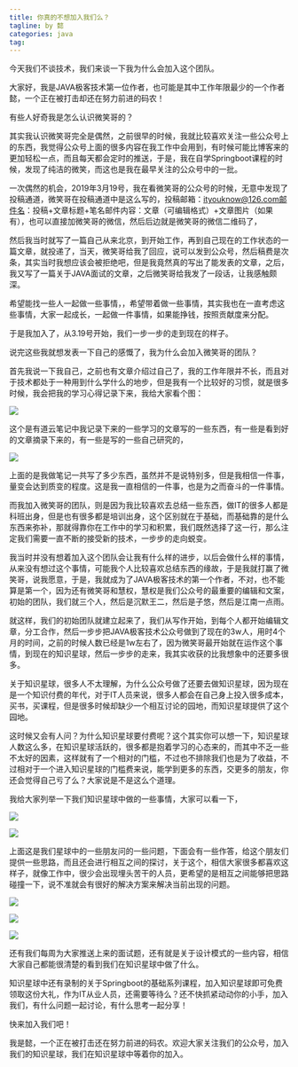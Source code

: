 ```yaml
---
title: 你真的不想加入我们么？
tagline: by 懿
categories: java
tag:
---
```


今天我们不谈技术，我们来谈一下我为什么会加入这个团队。
<!--more-->

大家好，我是JAVA极客技术第一位作者，也可能是其中工作年限最少的一个作者 懿，一个正在被打击却还在努力前进的码农！

有些人好奇我是怎么认识微笑哥的？

其实我认识微笑哥完全是偶然，之前很早的时候，我就比较喜欢关注一些公众号上的东西，我觉得公众号上面的很多内容在我工作中会用到，有时候可能比博客来的更加轻松一点，而且每天都会定时的推送，于是，我在自学Springboot课程的时候，发现了纯洁的微笑，而这也是我在最早关注的公众号中的一批。

一次偶然的机会，2019年3月19号，我在看微笑哥的公众号的时候，无意中发现了投稿通道，微笑哥在投稿通道中是这么写的，投稿邮箱：ityouknow@126.com邮件名：投稿+文章标题+笔名邮件内容：文章（可编辑格式）+文章图片（如果有），也可以直接加微笑哥的微信，然后后边就是微笑哥的微信二维码了，

然后我当时就写了一篇自己从来北京，到开始工作，再到自己现在的工作状态的一篇文章，就投递了，当天，微笑哥给我了回应，说可以发到公众号，然后稿费是次条，其实当时我想应该会被拒绝吧，但是我竟然真的写出了能发表的文章，之后，我又写了一篇关于JAVA面试的文章，之后微笑哥给我发了一段话，让我感触颇深。

希望能找一些人一起做一些事情，，希望带着做一些事情，其实我也在一直考虑这些事情，大家一起成长，一起做一件事情，如果能挣钱，按照贡献度来分配。

于是我加入了，从3.19号开始，我们一步一步的走到现在的样子。

说完这些我就想发表一下自己的感慨了，我为什么会加入微笑哥的团队？

首先我说一下我自己，之前也有文章介绍过自己了，我的工作年限并不长，而且对于技术都处于一种用到什么学什么的地步，但是我有一个比较好的习惯，就是很多时候，我会把我的学习心得记录下来，我给大家看个图：

![](http://www.justdojava.com/assets/images/2019/java/image_yi/07_28/1.jpg)

这个是有道云笔记中我记录下来的一些学习的文章写的一些东西，有一些是看到好的文章摘录下来的，有一些是写的一些自己研究的，

![](http://www.justdojava.com/assets/images/2019/java/image_yi/07_28/2.jpg)

上面的是我做笔记一共写了多少东西，虽然并不是说特别多，但是我相信一件事，量变会达到质变的程度。这是我一直相信的一件事，也是为之而奋斗的一件事情。

而我加入微笑哥的团队，则是因为我比较喜欢去总结一些东西，做IT的很多人都是科班出身，但是也有很多都是培训出身，这个区别就在于基础，而基础靠的是什么东西来弥补，那就得靠你在工作中的学习和积累，我们既然选择了这一行，那么注定我们需要一直不断的接受新的技术，一步步的走向蜕变。

我当时并没有想着加入这个团队会让我有什么样的进步，以后会做什么样的事情，从来没有想过这个事情，可能我个人比较喜欢总结东西的缘故，于是我就打赢了微笑哥，说我愿意，于是，我就成为了JAVA极客技术的第一个作者，不对，也不能算是第一个，因为还有微笑哥和慧权，慧权是我们公众号的最重要的编辑和文案，初始的团队，我们就三个人，然后是沉默王二，然后是子悠，然后是江南一点雨。

就这样，我们的初始团队就建立起来了，我们从写作开始，到每个人都开始编辑文章，分工合作，然后一步步把JAVA极客技术公众号做到了现在的3w人，用时4个月的时间，之前的时候人数已经是1w左右了，因为微笑哥最开始就在运作这个事情，到现在的知识星球，然后一步步的走来，我其实收获的比我想象中的还要多很多。

关于知识星球，很多人不太理解，为什么公众号做了还要去做知识星球，因为现在是一个知识付费的年代，对于IT人员来说，很多人都会在自己身上投入很多成本，买书，买课程，但是很多时候却缺少一个相互讨论的园地，而知识星球提供了这个园地。

这时候又会有人问？为什么知识星球要付费呢？这个其实你可以想一下，知识星球人数这么多，在知识星球活跃的，很多都是抱着学习的心态来的，而其中不乏一些不太好的因素，这样就有了一个相对的门槛，不过也不排除我们也是为了收益，不过相对于一个进入知识星球的门槛费来说，能学到更多的东西，交更多的朋友，你还会觉得自己亏了么？大家说是不是这么个道理。

我给大家列举一下我们知识星球中做的一些事情，大家可以看一下，

![](http://www.justdojava.com/assets/images/2019/java/image_yi/07_28/3.jpg)

![](http://www.justdojava.com/assets/images/2019/java/image_yi/07_28/4.png)

上面这是我们星球中的一些朋友问的一些问题，下面会有一些作答，给这个朋友们提供一些思路，而且还会进行相互之间的探讨，关于这个，相信大家很多都喜欢这样子，就像工作中，很少会出现埋头苦干的人员，更希望的是相互之间能够把思路碰撞一下，说不准就会有很好的解决方案来解决当前出现的问题。

![](http://www.justdojava.com/assets/images/2019/java/image_yi/07_28/5.jpg)

![](http://www.justdojava.com/assets/images/2019/java/image_yi/07_28/6.jpg)

![](http://www.justdojava.com/assets/images/2019/java/image_yi/07_28/7.jpg)

还有我们每周为大家推送上来的面试题，还有就是关于设计模式的一些内容，相信大家自己都能很清楚的看到我们在知识星球中做了什么。

知识星球中还有录制的关于Springboot的基础系列课程，加入知识星球即可免费领取这份大礼，作为IT从业人员，还需要等待么？还不快抓紧动动你的小手，加入我们，有什么问题一起讨论，有什么思考一起分享！

快来加入我们吧！

我是懿，一个正在被打击还在努力前进的码农。欢迎大家关注我们的公众号，加入我们的知识星球，我们在知识星球中等着你的加入。








